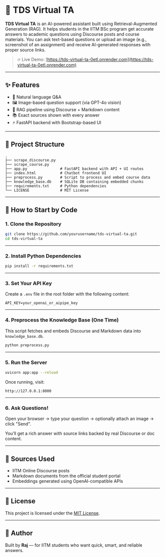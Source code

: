 
# 🤖 TDS Virtual TA

**TDS Virtual TA** is an AI-powered assistant built using Retrieval-Augmented Generation (RAG). It helps students in the IITM BSc program get accurate answers to academic questions using Discourse posts and course materials. You can ask text-based questions or upload an image (e.g., screenshot of an assignment) and receive AI-generated responses with proper source links.
> 🔥 Live Demo: [https://tds-virtual-ta-0etl.onrender.com](https://tds-virtual-ta-0etl.onrender.com)
---

## ✨ Features

- 💬 Natural language Q&A
- 🖼 Image-based question support (via GPT-4o vision)
- 🔎 RAG pipeline using Discourse + Markdown content
- 📚 Exact sources shown with every answer
- ⚡ FastAPI backend with Bootstrap-based UI

---

## 📁 Project Structure

```
.
├── scrape_discourse.py
├── scrape_course.py
├── app.py               # FastAPI backend with API + UI routes
├── index.html           # Chatbot frontend UI
├── preprocess.py        # Script to process and embed course data
├── knowledge_base.db    # SQLite DB containing embedded chunks
├── requirements.txt     # Python dependencies
└── LICENSE              # MIT License
```

---

## 🚀 How to Start by Code

### 1. Clone the Repository

```bash
git clone https://github.com/yourusername/tds-virtual-ta.git
cd tds-virtual-ta
```

---

### 2. Install Python Dependencies

```bash
pip install -r requirements.txt
```

---

### 3. Set Your API Key

Create a `.env` file in the root folder with the following content:

```
API_KEY=your_openai_or_aipipe_key
```

---

### 4. Preprocess the Knowledge Base (One Time)

This script fetches and embeds Discourse and Markdown data into `knowledge_base.db`.

```bash
python preprocess.py
```

---

### 5. Run the Server

```bash
uvicorn app:app --reload
```

Once running, visit:
```
http://127.0.0.1:8000
```

---

### 6. Ask Questions!

Open your browser → type your question → optionally attach an image → click "Send".

You’ll get a rich answer with source links backed by real Discourse or doc content.

---

## 📘 Sources Used

- IITM Online Discourse posts
- Markdown documents from the official student portal
- Embeddings generated using OpenAI-compatible APIs

---

## 📝 License

This project is licensed under the [MIT License](LICENSE).

---

## 👤 Author

Built by **Raj** — for IITM students who want quick, smart, and reliable answers.
